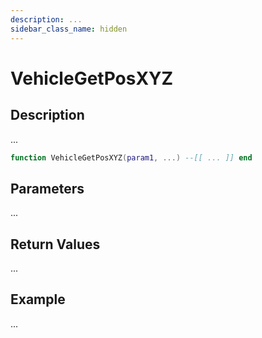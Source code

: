 ```yaml
---
description: ...
sidebar_class_name: hidden
---
```


# VehicleGetPosXYZ

## Description

...

```lua
function VehicleGetPosXYZ(param1, ...) --[[ ... ]] end
```

## Parameters

...

## Return Values

...

## Example

...

